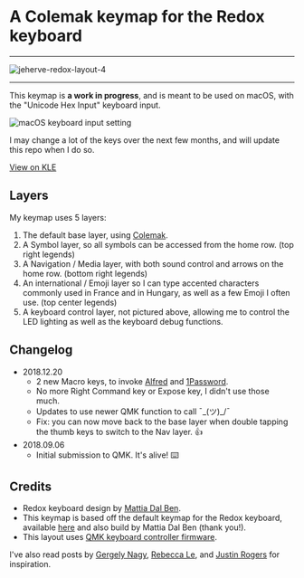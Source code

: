 # A Colemak keymap for the Redox keyboard

----
![jeherve-redox-layout-4](https://user-images.githubusercontent.com/426388/50276398-2664be80-0442-11e9-86b9-fbd0f4275354.png)

----

This keymap is **a work in progress**, and is meant to be used on macOS, with the "Unicode Hex Input" keyboard input.

![macOS keyboard input setting](https://user-images.githubusercontent.com/426388/43962498-1ee9e3fc-9cb8-11e8-88e3-dbb068ec5c67.png)

I may change a lot of the keys over the next few months, and will update this repo when I do so.

[View on KLE](http://www.keyboard-layout-editor.com/#/gists/3d5368842d87a8462c8f95d4382c4a19)

## Layers

My keymap uses 5 layers:

1. The default base layer, using [Colemak](https://colemak.com/).
2. A Symbol layer, so all symbols can be accessed from the home row. (top right legends)
3. A Navigation / Media layer, with both sound control and arrows on the home row. (bottom right legends)
4. An international / Emoji layer so I can type accented characters commonly used in France and in Hungary, as well as a few Emoji I often use. (top center legends)
5. A keyboard control layer, not pictured above, allowing me to control the LED lighting as well as the keyboard debug functions.

## Changelog

- 2018.12.20
	- 2 new Macro keys, to invoke [Alfred](https://www.alfredapp.com/) and [1Password](https://1password.com/).
	- No more Right Command key or Expose key, I didn't use those much.
	- Updates to use newer QMK function to call ¯\_(ツ)_/¯
	- Fix: you can now move back to the base layer when double tapping the thumb keys to switch to the Nav layer. 👍
- 2018.09.06
	- Initial submission to QMK. It's alive! ⌨️

## Credits

- Redox keyboard design by [Mattia Dal Ben](https://github.com/mattdibi/redox-keyboard).
- This keymap is based off the default keymap for the Redox keyboard, available [here](https://github.com/qmk/qmk_firmware/tree/master/keyboards/redox) and also build by Mattia Dal Ben (thank you!).
- This layout uses [QMK keyboard controller firmware](https://github.com/qmk/qmk_firmware/).

I've also read posts by [Gergely Nagy](https://asylum.madhouse-project.org/blog/2016/10/15/multi-purpose-keys/), [Rebecca Le](https://sevenseacat.net/posts/2018/unicode-in-qmk-on-osx/), and [Justin Rogers](https://implementsblog.com/2016/10/16/my-ergodox-ezs-custom-layout/#comments) for inspiration.
